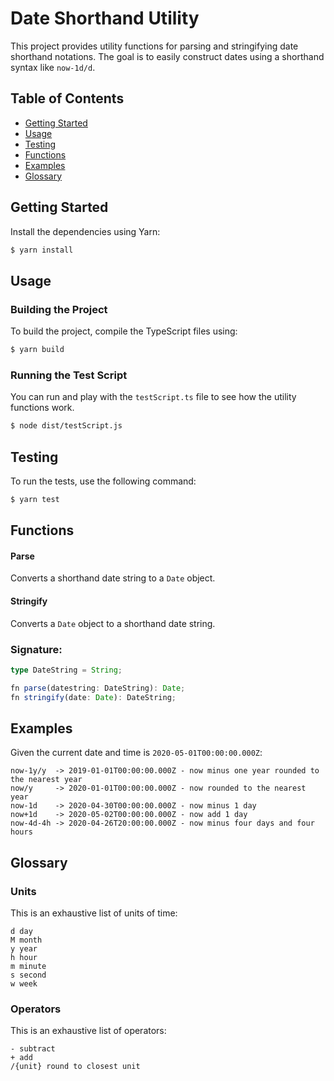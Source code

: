 # Date Shorthand Utility

This project provides utility functions for parsing and stringifying date shorthand notations. The goal is to easily construct dates using a shorthand syntax like `now-1d/d`.

## Table of Contents

- [Getting Started](#getting-started)
- [Usage](#usage)
- [Testing](#testing)
- [Functions](#functions)
- [Examples](#examples)
- [Glossary](#glossary)

## Getting Started

Install the dependencies using Yarn:

```bash
$ yarn install
```

## Usage

### Building the Project

To build the project, compile the TypeScript files using:

```bash
$ yarn build
```

### Running the Test Script

You can run and play with the `testScript.ts` file to see how the utility functions work.

```bash
$ node dist/testScript.js
```

## Testing

To run the tests, use the following command:

```bash
$ yarn test
```

## Functions

#### Parse
Converts a shorthand date string to a `Date` object.

#### Stringify
Converts a `Date` object to a shorthand date string.

### Signature:

```typescript
type DateString = String;

fn parse(datestring: DateString): Date;
fn stringify(date: Date): DateString;
```

## Examples

Given the current date and time is `2020-05-01T00:00:00.000Z`:

```
now-1y/y  -> 2019-01-01T00:00:00.000Z - now minus one year rounded to the nearest year
now/y     -> 2020-01-01T00:00:00.000Z - now rounded to the nearest year
now-1d    -> 2020-04-30T00:00:00.000Z - now minus 1 day
now+1d    -> 2020-05-02T00:00:00.000Z - now add 1 day
now-4d-4h -> 2020-04-26T20:00:00.000Z - now minus four days and four hours
```

## Glossary

### Units

This is an exhaustive list of units of time:

```
d day
M month
y year
h hour
m minute
s second
w week
```

### Operators

This is an exhaustive list of operators:

```
- subtract
+ add
/{unit} round to closest unit
```
